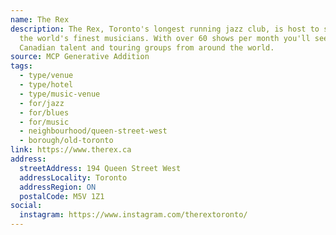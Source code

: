 ```yaml
---
name: The Rex
description: The Rex, Toronto's longest running jazz club, is host to some of
  the world's finest musicians. With over 60 shows per month you'll see the best
  Canadian talent and touring groups from around the world.
source: MCP Generative Addition
tags:
  - type/venue
  - type/hotel
  - type/music-venue
  - for/jazz
  - for/blues
  - for/music
  - neighbourhood/queen-street-west
  - borough/old-toronto
link: https://www.therex.ca
address:
  streetAddress: 194 Queen Street West
  addressLocality: Toronto
  addressRegion: ON
  postalCode: M5V 1Z1
social:
  instagram: https://www.instagram.com/therextoronto/
---
```

